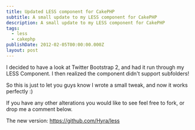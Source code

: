 ```yaml
---
title: Updated LESS component for CakePHP
subtitle: A small update to my LESS component for CakePHP
description: A small update to my LESS component for CakePHP
tags:
  - less
  - cakephp
publishDate: 2012-02-05T00:00:00.000Z
layout: post
---
```


I decided to have a look at Twitter Bootstrap 2, and had it run through my LESS Component. I then realized the component didn't support subfolders!

So this is just to let you guys know I wrote a small tweak, and now it works perfectly :)

If you have any other alterations you would like to see feel free to fork, or drop me a comment below.

The new version: <https://github.com/Hyra/less>
